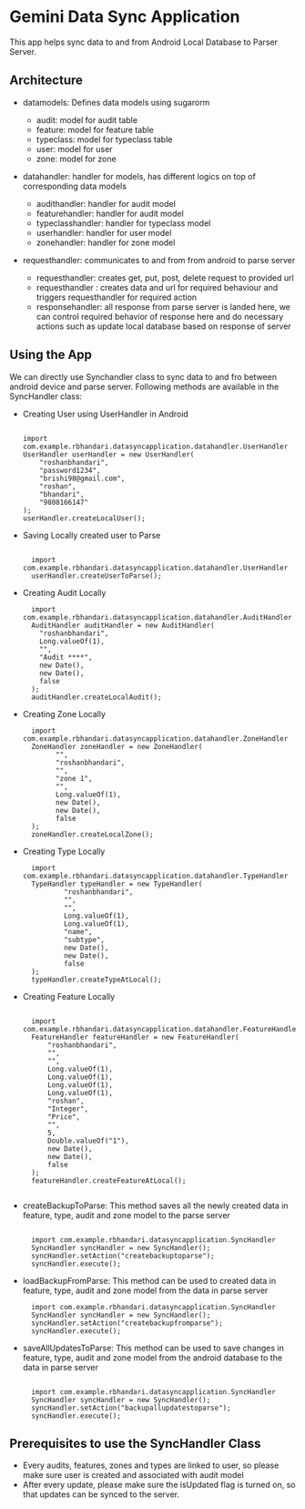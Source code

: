 # Gemini Data Sync Application #

This app helps sync data to and from Android Local Database to Parser Server.

## Architecture ##
- datamodels: Defines data models using sugarorm
  - audit: model for audit table
  - feature: model for feature table
  - typeclass: model for typeclass table
  - user: model for user
  - zone: model for zone

 - datahandler: handler for models, has different logics on top of corresponding data models
   - audithandler: handler for audit model
   - featurehandler: handler for audit model
   - typeclasshandler: handler for typeclass model
   - userhandler: handler for user model
   - zonehandler: handler for zone model

- requesthandler: communicates to and from from android to parse server
   - requesthandler: creates get, put, post, delete request to provided url
   - requesthandler : creates data and url for required behaviour and triggers requesthandler for required action
   - responsehandler: all response from parse server is landed here, we can control required behavior of response here and do necessary actions such as update local database based on response of server

## Using the App ##

We can directly use Synchandler class to sync data to and fro between android device and parse server.
Following methods are available in the SyncHandler class:

- Creating User using UserHandler in Android

  ``` 

  import com.example.rbhandari.datasyncapplication.datahandler.UserHandler
  UserHandler userHandler = new UserHandler(
      "roshanbhandari",
      "password1234",
      "brishi98@gmail.com",
      "roshan",
      "bhandari",
      "9808166147"
  );
  userHandler.createLocalUser();

  ```
 
- Saving Locally created user to Parse

  ``` 

    import com.example.rbhandari.datasyncapplication.datahandler.UserHandler
    userHandler.createUserToParse();

  ``` 

- Creating Audit Locally
 
  ``` 
    import com.example.rbhandari.datasyncapplication.datahandler.AuditHandler
    AuditHandler auditHandler = new AuditHandler(
      "roshanbhandari",
      Long.valueOf(1),
      "",
      "Audit ****",
      new Date(),
      new Date(),
      false
    );
    auditHandler.createLocalAudit();

  ```
  
- Creating Zone Locally
  
  ``` 
    import com.example.rbhandari.datasyncapplication.datahandler.ZoneHandler
    ZoneHandler zoneHandler = new ZoneHandler(
          "",
          "roshanbhandari",
          "",
          "zone 1",
          "",
          Long.valueOf(1),
          new Date(),
          new Date(),
          false
    );
    zoneHandler.createLocalZone();

  ```
 
- Creating Type Locally
  
  ``` 
    import com.example.rbhandari.datasyncapplication.datahandler.TypeHandler
    TypeHandler typeHandler = new TypeHandler(
            "roshanbhandari",
            "",
            "",
            Long.valueOf(1),
            Long.valueOf(1),
            "name",
            "subtype",
            new Date(),
            new Date(),
            false
    );
    typeHandler.createTypeAtLocal();

  ```
 
- Creating Feature Locally
  
  ```
  
    import com.example.rbhandari.datasyncapplication.datahandler.FeatureHandler
    FeatureHandler featureHandler = new FeatureHandler(
        "roshanbhandari",
        "",
        "",
        Long.valueOf(1),
        Long.valueOf(1),
        Long.valueOf(1),
        Long.valueOf(1),
        "roshan",
        "Integer",
        "Price",
        "",
        5,
        Double.valueOf("1"),
        new Date(),
        new Date(),
        false
    );
    featureHandler.createFeatureAtLocal();
    
  ```
 
- createBackupToParse: This method saves all the newly created data in feature, type, audit and zone model to the parse server

  ``` 

    import com.example.rbhandari.datasyncapplication.SyncHandler
    SyncHandler syncHandler = new SyncHandler();
    syncHandler.setAction("createbackuptoparse");
    syncHandler.execute();

  ``` 

- loadBackupFromParse: This method can be used to created data in feature, type, audit and zone model from the data in parse server

  ``` 
    import com.example.rbhandari.datasyncapplication.SyncHandler
    SyncHandler syncHandler = new SyncHandler();
    syncHandler.setAction("createbackupfromparse");
    syncHandler.execute();

  ```


- saveAllUpdatesToParse: This method can be used to save changes in feature, type, audit and zone model from the android database to the data in parse server

  ``` 

    import com.example.rbhandari.datasyncapplication.SyncHandler
    SyncHandler syncHandler = new SyncHandler();
    syncHandler.setAction("backupallupdatestoparse");
    syncHandler.execute();

  ```

## Prerequisites to use the SyncHandler Class ##
- Every audits, features, zones and types are linked to user, so please make sure user is created and associated with audit model
- After every update, please make sure the isUpdated flag is turned on, so that updates can be synced to the server.

